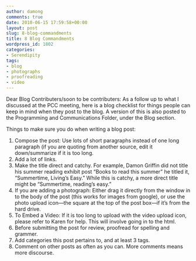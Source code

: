 ```yaml
---
author: damong
comments: true
date: 2010-06-15 17:59:58+00:00
layout: post
slug: 8-blog-commandments
title: 8 Blog Commandments
wordpress_id: 1802
categories:
- Serendipity
tags:
- blog
- photographs
- proofreading
- video
---
```


Dear Blog Contributers/soon to be contributers:
As a follow up to what I discussed at the PCC meeting, here is a blog checklist for things people can keep in mind when they post to the blog. A version of this is also posted to the Programming and Communications Folder, under the Blog section.


Things to make sure you do when writing a blog post:
1.	Compose the post: Use lots of short paragraphs instead of one long paragraph (if you are quoting from another source, edit it down/summarize if it is too long.
2.	Add a lot of links.
3.	Make the title direct and catchy. For example, Damon Griffin did not title his summer reading exhibit post “Books to read this summer” he titled it,  “Summertime, Living’s Easy.” While this is catchy, a more direct title might be “Summertime, reading’s easy.”
4.	If you are adding a photograph: Either drag it directly from the window in to the body of the post (this works for images from google), or use the photo upload icon—the square at the top of the post box—if it’s from the hard drive.
5.	To Embed a Video: If it is too long to upload with the video upload icon, please refer to Karen for help. This will involve going in to the html.
6.	Before submitting the post for review, proofread for spelling and grammer.
7. Add categories this post pertains to, and at least 3 tags.
8.	Comment on other posts as often as you can. More comments means more discourse.

